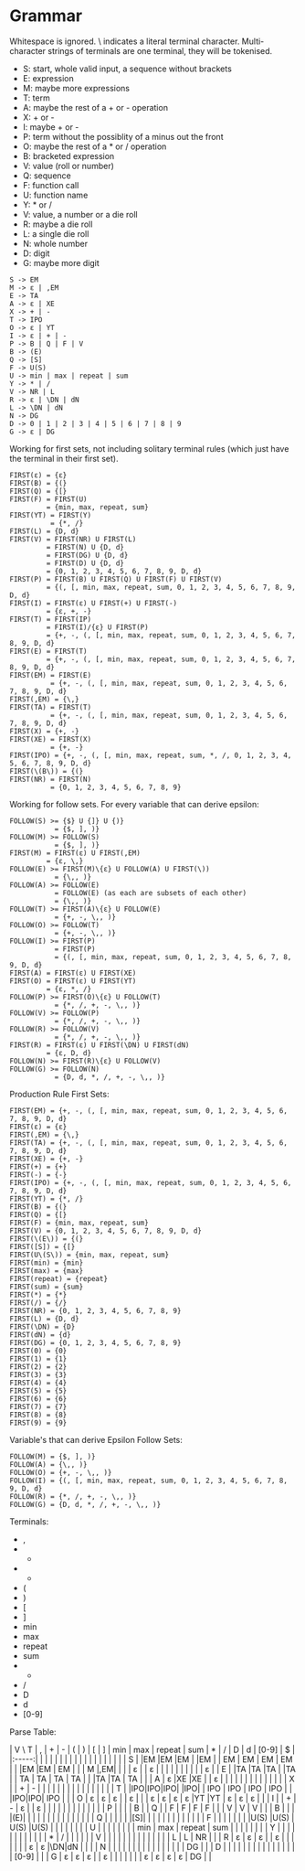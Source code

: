 # Grammar

Whitespace is ignored.
\ indicates a literal terminal character.
Multi-character strings of terminals are one terminal, they will be tokenised.
- S: start, whole valid input, a sequence without brackets
- E: expression
- M: maybe more expressions
- T: term
- A: maybe the rest of a + or - operation
- X: + or -
- I: maybe + or -
- P: term without the possiblity of a minus out the front
- O: maybe the rest of a * or / operation
- B: bracketed expression
- V: value (roll or number)
- Q: sequence
- F: function call
- U: function name
- Y: * or /
- V: value, a number or a die roll
- R: maybe a die roll
- L: a single die roll
- N: whole number
- D: digit
- G: maybe more digit

```
S -> EM
M -> ε | ,EM
E -> TA
A -> ε | XE
X -> + | -
T -> IPO
O -> ε | YT
I -> ε | + | -
P -> B | Q | F | V
B -> (E)
Q -> [S]
F -> U(S)
U -> min | max | repeat | sum
Y -> * | /
V -> NR | L
R -> ε | \DN | dN
L -> \DN | dN
N -> DG
D -> 0 | 1 | 2 | 3 | 4 | 5 | 6 | 7 | 8 | 9
G -> ε | DG
```

Working for first sets, not including solitary terminal rules (which just have the terminal in their first set).
```
FIRST(ε) = {ε}
FIRST(B) = {(}
FIRST(Q) = {[}
FIRST(F) = FIRST(U)
         = {min, max, repeat, sum}
FIRST(YT) = FIRST(Y)
          = {*, /}
FIRST(L) = {D, d}
FIRST(V) = FIRST(NR) U FIRST(L)
         = FIRST(N) U {D, d}
         = FIRST(DG) U {D, d}
         = FIRST(D) U {D, d}
         = {0, 1, 2, 3, 4, 5, 6, 7, 8, 9, D, d}
FIRST(P) = FIRST(B) U FIRST(Q) U FIRST(F) U FIRST(V)
         = {(, [, min, max, repeat, sum, 0, 1, 2, 3, 4, 5, 6, 7, 8, 9, D, d}
FIRST(I) = FIRST(ε) U FIRST(+) U FIRST(-)
         = {ε, +, -}
FIRST(T) = FIRST(IP)
         = FIRST(I)/{ε} U FIRST(P)
         = {+, -, (, [, min, max, repeat, sum, 0, 1, 2, 3, 4, 5, 6, 7, 8, 9, D, d}
FIRST(E) = FIRST(T)
         = {+, -, (, [, min, max, repeat, sum, 0, 1, 2, 3, 4, 5, 6, 7, 8, 9, D, d}
FIRST(EM) = FIRST(E)
          = {+, -, (, [, min, max, repeat, sum, 0, 1, 2, 3, 4, 5, 6, 7, 8, 9, D, d}
FIRST(,EM) = {\,}
FIRST(TA) = FIRST(T)
          = {+, -, (, [, min, max, repeat, sum, 0, 1, 2, 3, 4, 5, 6, 7, 8, 9, D, d}
FIRST(X) = {+, -}
FIRST(XE) = FIRST(X)
          = {+, -}
FIRST(IPO) = {+, -, (, [, min, max, repeat, sum, *, /, 0, 1, 2, 3, 4, 5, 6, 7, 8, 9, D, d}
FIRST(\(B\)) = {(}
FIRST(NR) = FIRST(N)
          = {0, 1, 2, 3, 4, 5, 6, 7, 8, 9}
```

Working for follow sets. For every variable that can derive epsilon:
```
FOLLOW(S) >= {$} U {]} U {)}
           = {$, ], )}
FOLLOW(M) >= FOLLOW(S)
           = {$, ], )}
FIRST(M) = FIRST(ε) U FIRST(,EM)
         = {ε, \,}
FOLLOW(E) >= FIRST(M)\{ε} U FOLLOW(A) U FIRST(\))
           = {\,, )}
FOLLOW(A) >= FOLLOW(E)
           = FOLLOW(E) (as each are subsets of each other)
           = {\,, )}
FOLLOW(T) >= FIRST(A)\{ε} U FOLLOW(E)
           = {+, -, \,, )}
FOLLOW(O) >= FOLLOW(T)
           = {+, -, \,, )}
FOLLOW(I) >= FIRST(P)
           = FIRST(P)
           = {(, [, min, max, repeat, sum, 0, 1, 2, 3, 4, 5, 6, 7, 8, 9, D, d}
FIRST(A) = FIRST(ε) U FIRST(XE)
FIRST(O) = FIRST(ε) U FIRST(YT)
         = {ε, *, /}
FOLLOW(P) >= FIRST(O)\{ε} U FOLLOW(T)
           = {*, /, +, -, \,, )}
FOLLOW(V) >= FOLLOW(P)
           = {*, /, +, -, \,, )}
FOLLOW(R) >= FOLLOW(V)
           = {*, /, +, -, \,, )}
FIRST(R) = FIRST(ε) U FIRST(\DN) U FIRST(dN)
         = {ε, D, d}
FOLLOW(N) >= FIRST(R)\{ε} U FOLLOW(V)
FOLLOW(G) >= FOLLOW(N)
           = {D, d, *, /, +, -, \,, )}
```

Production Rule First Sets:
```
FIRST(EM) = {+, -, (, [, min, max, repeat, sum, 0, 1, 2, 3, 4, 5, 6, 7, 8, 9, D, d}
FIRST(ε) = {ε}
FIRST(,EM) = {\,}
FIRST(TA) = {+, -, (, [, min, max, repeat, sum, 0, 1, 2, 3, 4, 5, 6, 7, 8, 9, D, d}
FIRST(XE) = {+, -}
FIRST(+) = {+}
FIRST(-) = {-}
FIRST(IPO) = {+, -, (, [, min, max, repeat, sum, 0, 1, 2, 3, 4, 5, 6, 7, 8, 9, D, d}
FIRST(YT) = {*, /}
FIRST(B) = {(}
FIRST(Q) = {[}
FIRST(F) = {min, max, repeat, sum}
FIRST(V) = {0, 1, 2, 3, 4, 5, 6, 7, 8, 9, D, d}
FIRST(\(E\)) = {(}
FIRST([S]) = {[}
FIRST(U\(S\)) = {min, max, repeat, sum}
FIRST(min) = {min}
FIRST(max) = {max}
FIRST(repeat) = {repeat}
FIRST(sum) = {sum}
FIRST(*) = {*}
FIRST(/) = {/}
FIRST(NR) = {0, 1, 2, 3, 4, 5, 6, 7, 8, 9}
FIRST(L) = {D, d}
FIRST(\DN) = {D}
FIRST(dN) = {d}
FIRST(DG) = {0, 1, 2, 3, 4, 5, 6, 7, 8, 9}
FIRST(0) = {0}
FIRST(1) = {1}
FIRST(2) = {2}
FIRST(3) = {3}
FIRST(4) = {4}
FIRST(5) = {5}
FIRST(6) = {6}
FIRST(7) = {7}
FIRST(8) = {8}
FIRST(9) = {9}
```

Variable's that can derive Epsilon Follow Sets:
```
FOLLOW(M) = {$, ], )}
FOLLOW(A) = {\,, )}
FOLLOW(O) = {+, -, \,, )}
FOLLOW(I) = {(, [, min, max, repeat, sum, 0, 1, 2, 3, 4, 5, 6, 7, 8, 9, D, d}
FOLLOW(R) = {*, /, +, -, \,, )}
FOLLOW(G) = {D, d, *, /, +, -, \,, )}
```

Terminals:
- ,
- +
- -
- (
- )
- [
- ]
- min
- max
- repeat
- sum
- *
- /
- D
- d
- [0-9]

Parse Table:

| V \ T | , | + | - | ( | ) | [ | ] | min | max | repeat | sum | * | / | D | d | [0-9] | $ |
|:-----:|   |   |   |   |   |   |   |     |     |        |     |   |   |   |   |       |   |
| S     |   |EM |EM |EM |   |EM |   | EM  | EM  | EM     | EM  |   |   |EM |EM | EM    |   |
| M     |,EM|   |   |   | ε |   | ε |     |     |        |     |   |   |   |   |       | ε |
| E     |   |TA |TA |TA |   |TA |   | TA  | TA  | TA     | TA  |   |   |TA |TA | TA    |   |
| A     | ε |XE |XE |   | ε |   |   |     |     |        |     |   |   |   |   |       |   |
| X     |   | + | - |   |   |   |   |     |     |        |     |   |   |   |   |       |   |
| T     |   |IPO|IPO|IPO|   |IPO|   | IPO | IPO | IPO    | IPO |   |   |IPO|IPO| IPO   |   |
| O     | ε | ε | ε |   | ε |   |   | ε   | ε   | ε      | ε   |YT |YT | ε | ε | ε     |   |
| I     |   | + | - | ε |   | ε |   |     |     |        |     |   |   |   |   |       |   |
| P     |   |   |   | B |   | Q |   | F   | F   | F      | F   |   |   | V | V | V     |   |
| B     |   |   |   |(E)|   |   |   |     |     |        |     |   |   |   |   |       |   |
| Q     |   |   |   |   |   |[S]|   |     |     |        |     |   |   |   |   |       |   |
| F     |   |   |   |   |   |   |   |U(S) |U(S) | U(S)   |U(S) |   |   |   |   |       |   |
| U     |   |   |   |   |   |   |   | min | max | repeat | sum |   |   |   |   |       |   |
| Y     |   |   |   |   |   |   |   |     |     |        |     | * | / |   |   |       |   |
| V     |   |   |   |   |   |   |   |     |     |        |     |   |   | L | L | NR    |   |
| R     | ε | ε | ε |   | ε |   |   |     |     |        |     | ε | ε |\DN|dN |       |   |
| N     |   |   |   |   |   |   |   |     |     |        |     |   |   |   |   | DG    |   |
| D     |   |   |   |   |   |   |   |     |     |        |     |   |   |   |   | [0-9] |   |
| G     | ε | ε | ε |   | ε |   |   |     |     |        |     | ε | ε | ε | ε | DG    |   |
